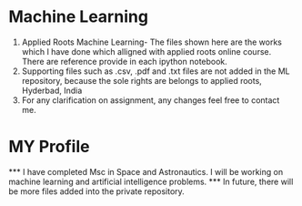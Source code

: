 # Machine Learning
1. Applied Roots Machine Learning- The files shown here are the works which I have done which alligned with applied roots online course. There are reference provide in each ipython notebook. 
2. Supporting files such as .csv, .pdf and .txt files are not added in the ML repository, because the sole rights are belongs to applied roots, Hyderbad, India
3. For any clarification on assignment, any changes feel free to contact me.





# MY Profile
*** I have completed Msc in Space and Astronautics. I will be working on machine learning and artificial intelligence problems.
***  In future, there will be more files added into the private repository.
